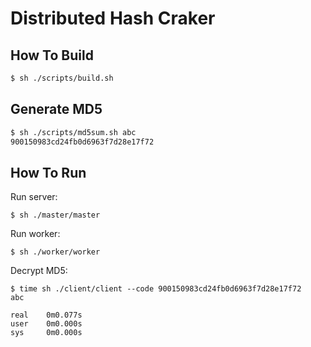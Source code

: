Distributed Hash Craker
=======================

How To Build
------------

```bash
$ sh ./scripts/build.sh
```

Generate MD5
------------

```bash
$ sh ./scripts/md5sum.sh abc 
900150983cd24fb0d6963f7d28e17f72
```

How To Run
----------

Run server:

```console
$ sh ./master/master
```

Run worker:

```console
$ sh ./worker/worker
```

Decrypt MD5:

```console
$ time sh ./client/client --code 900150983cd24fb0d6963f7d28e17f72
abc

real    0m0.077s
user    0m0.000s
sys     0m0.000s
```
